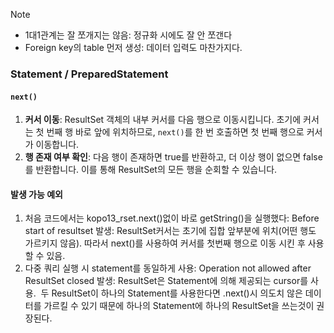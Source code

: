 

>[!Note]
> - 1대1관계는 잘 쪼개지는 않음: 정규화 시에도 잘 안 쪼갠다
> - Foreign key의 table 먼저 생성: 데이터 입력도 마찬가지다.

### Statement / PreparedStatement
#### `next()`
1. **커서 이동**: ResultSet 객체의 내부 커서를 다음 행으로 이동시킵니다. 초기에 커서는 첫 번째 행 바로 앞에 위치하므로, `next()`를 한 번 호출하면 첫 번째 행으로 커서가 이동합니다.
2. **행 존재 여부 확인**: 다음 행이 존재하면 true를 반환하고, 더 이상 행이 없으면 false를 반환합니다. 이를 통해 ResultSet의 모든 행을 순회할 수 있습니다.

#### 발생 가능 예외
1. 처음 코드에서는 kopo13_rset.next()없이 바로 getString()을 실행했다: Before start of resultset 발생: ResultSet커서는 초기에 집합 앞부분에 위치(어떤 행도 가르키지 않음). 따라서 next()를 사용하여 커서를 첫번째 행으로 이동 시킨 후 사용할 수 있음.
2. 다중 쿼리 실행 시 statement를 동일하게 사용: Operation not allowed after ResultSet closed 발생: ResultSet은 Statement에 의해 제공되는 cursor를 사용.  두 ResultSet이 하나의 Statement를 사용한다면 .next()시 의도치 않은 데이터를 가르킬 수 있기 때문에 하나의 Statement에 하나의 ResultSet을 쓰는것이 권장된다.
